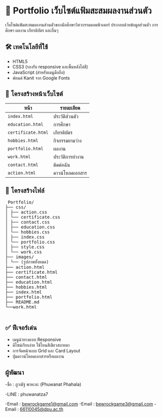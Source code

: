 # 📁 Portfolio เว็บไซต์แฟ้มสะสมผลงานส่วนตัว

เว็บไซต์แฟ้มสะสมผลงานส่วนตัวของนักศึกษาวิศวกรรมคอมพิวเตอร์ ประกอบด้วยข้อมูลส่วนตัว การศึกษา ผลงาน เกียรติบัตร และอื่นๆ

## 🛠️ เทคโนโลยีที่ใช้

- HTML5
- CSS3 (รองรับ responsive และพื้นหลังไล่สี)
- JavaScript (สำหรับเมนูมือถือ)
- ฟอนต์ Kanit จาก Google Fonts

## 📄 โครงสร้างหน้าเว็บไซต์

| หน้า | รายละเอียด |
|------|-------------|
| `index.html` | ประวัติส่วนตัว |
| `education.html` | การศึกษา |
| `certificate.html` | เกียรติบัตร |
| `hobbies.html` | กิจกรรมยามว่าง |
| `portfolio.html` | ผลงาน |
| `work.html` | ประวัติการทำงาน |
| `contact.html` | ติดต่อฉัน |
| `action.html` | ดาวน์โหลดเอกสาร |

## 📁 โครงสร้างไฟล์
<pre> Portfolio/
├── css/
│ ├── action.css
│ └── certificate.css
│ ├── contact.css
│ ├── education.css
│ └── hobbies.css
│ ├── index.css
│ └── portfolio.css
│ ├── style.css
│ └── work.css
├── images/
│ └── (รูปภาพทั้งหมด)
├── action.html
├── certificate.html
├── contact.html
├── education.html
├── hobbies.html
├── index.html
├── portfolio.html
├── README.md
└──work.html
 </pre>

## ✅ ฟีเจอร์เด่น

- เมนูนำทางแบบ Responsive
- ดีไซน์เรียบง่าย ใช้โทนสีเขียวสบายตา
- การจัดหน้าแบบ Grid และ Card Layout
- ปุ่มดาวน์โหลดเอกสารหรือผลงาน


## ผู้พัฒนา
-ชื่อ : ภูวณัฐ พาหะละ (Phuwanat Phahala)

-LINE : phuwanatza7

-Email : bewrockgame1@gmail.com
-Email : bewrockgame3@gmail.com
-Email : 66110045@dpu.ac.th